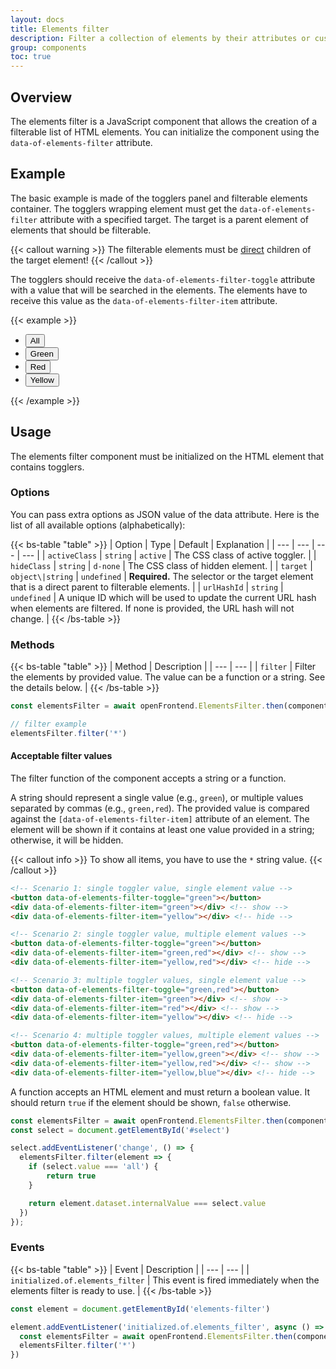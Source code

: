 ```yaml
---
layout: docs
title: Elements filter
description: Filter a collection of elements by their attributes or custom logic.
group: components
toc: true
---
```


## Overview

The elements filter is a JavaScript component that allows the creation of a filterable list of HTML elements. You can initialize the component using the `data-of-elements-filter` attribute.

## Example

The basic example is made of the togglers panel and filterable elements container. The togglers wrapping element must get the `data-of-elements-filter` attribute with a specified target. The target is a parent element of elements that should be filterable.

{{< callout warning >}}
The filterable elements must be <u>direct</u> children of the target element!
{{< /callout >}}

The togglers should receive the `data-of-elements-filter-toggle` attribute with a value that will be searched in the elements. The elements have to receive this value as the `data-of-elements-filter-item` attribute.

{{< example >}}
<ul class="nav nav-pills mb-5" data-of-elements-filter='{ "target": "#single-example" }'>
  <li class="nav-item">
    <button class="nav-link active" data-of-elements-filter-toggle="*">All</button>
  </li>
  <li class="nav-item">
    <button class="nav-link" data-of-elements-filter-toggle="green">Green</button>
  </li>
  <li class="nav-item">
    <button class="nav-link" data-of-elements-filter-toggle="red">Red</button>
  </li>
  <li class="nav-item">
    <button class="nav-link" data-of-elements-filter-toggle="yellow">Yellow</button>
  </li>
</ul>

<div id="single-example" class="row gy-3">
  <div class="col-md-2" data-of-elements-filter-item="green">
    <div class="ratio ratio-1x1 rounded-5 bg-success"></div>
  </div>
  <div class="col-md-2" data-of-elements-filter-item="green">
    <div class="ratio ratio-1x1 rounded-5 bg-success"></div>
  </div>
  <div class="col-md-2" data-of-elements-filter-item="red">
    <div class="ratio ratio-1x1 rounded-5 bg-danger"></div>
  </div>
  <div class="col-md-2" data-of-elements-filter-item="yellow">
    <div class="ratio ratio-1x1 rounded-5 bg-warning"></div>
  </div>
  <div class="col-md-2" data-of-elements-filter-item="green">
    <div class="ratio ratio-1x1 rounded-5 bg-success"></div>
  </div>
  <div class="col-md-2" data-of-elements-filter-item="yellow">
    <div class="ratio ratio-1x1 rounded-5 bg-warning"></div>
  </div>
  <div class="col-md-2" data-of-elements-filter-item="red">
    <div class="ratio ratio-1x1 rounded-5 bg-danger"></div>
  </div>
  <div class="col-md-2" data-of-elements-filter-item="yellow">
    <div class="ratio ratio-1x1 rounded-5 bg-warning"></div>
  </div>
  <div class="col-md-2" data-of-elements-filter-item="green">
    <div class="ratio ratio-1x1 rounded-5 bg-success"></div>
  </div>
  <div class="col-md-2" data-of-elements-filter-item="red">
    <div class="ratio ratio-1x1 rounded-5 bg-danger"></div>
  </div>
  <div class="col-md-2" data-of-elements-filter-item="green">
    <div class="ratio ratio-1x1 rounded-5 bg-success"></div>
  </div>
  <div class="col-md-2" data-of-elements-filter-item="red">
    <div class="ratio ratio-1x1 rounded-5 bg-danger"></div>
  </div>
</div>
{{< /example >}}

## Usage

The elements filter component must be initialized on the HTML element that contains togglers.

### Options

You can pass extra options as JSON value of the data attribute. Here is the list of all available options (alphabetically):

{{< bs-table "table" >}}
| Option | Type | Default | Explanation |
| --- | --- | --- | --- |
| `activeClass` | `string` | `active` | The CSS class of active toggler. |
| `hideClass` | `string` | `d-none` | The CSS class of hidden element. |
| `target` | `object\|string` | `undefined` | **Required.** The selector or the target element that is a direct parent to filterable elements. |
| `urlHashId` | `string` | `undefined` | A unique ID which will be used to update the current URL hash when elements are filtered. If none is provided, the URL hash will not change. |
{{< /bs-table >}}

### Methods

{{< bs-table "table" >}}
| Method | Description |
| --- | --- |
| `filter` | Filter the elements by provided value. The value can be a function or a string. See the details below. |
{{< /bs-table >}}

```js
const elementsFilter = await openFrontend.ElementsFilter.then(component => component.getInstance('#example')) // Returns a Bootstrap elements filter instance

// filter example
elementsFilter.filter('*')
```

#### Acceptable filter values

The filter function of the component accepts a string or a function.

A string should represent a single value (e.g., `green`), or multiple values separated by commas (e.g., `green,red`). The provided value is compared against the `[data-of-elements-filter-item]` attribute of an element. The element will be shown if it contains at least one value provided in a string; otherwise, it will be hidden.

{{< callout info >}}
To show all items, you have to use the `*` string value.
{{< /callout >}}

```html
<!-- Scenario 1: single toggler value, single element value -->
<button data-of-elements-filter-toggle="green"></button>
<div data-of-elements-filter-item="green"></div> <!-- show -->
<div data-of-elements-filter-item="yellow"></div> <!-- hide -->

<!-- Scenario 2: single toggler value, multiple element values -->
<button data-of-elements-filter-toggle="green"></button>
<div data-of-elements-filter-item="green,red"></div> <!-- show -->
<div data-of-elements-filter-item="yellow,red"></div> <!-- hide -->

<!-- Scenario 3: multiple toggler values, single element value -->
<button data-of-elements-filter-toggle="green,red"></button>
<div data-of-elements-filter-item="green"></div> <!-- show -->
<div data-of-elements-filter-item="red"></div> <!-- show -->
<div data-of-elements-filter-item="yellow"></div> <!-- hide -->

<!-- Scenario 4: multiple toggler values, multiple element values -->
<button data-of-elements-filter-toggle="green,red"></button>
<div data-of-elements-filter-item="yellow,green"></div> <!-- show -->
<div data-of-elements-filter-item="yellow,red"></div> <!-- show -->
<div data-of-elements-filter-item="yellow,blue"></div> <!-- hide -->
```

A function accepts an HTML element and must return a boolean value. It should return `true` if the element should be shown, `false` otherwise.

```js
const elementsFilter = await openFrontend.ElementsFilter.then(component => component.getInstance('#example'))
const select = document.getElementById('#select')

select.addEventListener('change', () => {
  elementsFilter.filter(element => {
    if (select.value === 'all') {
        return true
    }

    return element.dataset.internalValue === select.value
  })
});
```

### Events

{{< bs-table "table" >}}
| Event | Description |
| --- | --- |
| `initialized.of.elements_filter` | This event is fired immediately when the elements filter is ready to use. |
{{< /bs-table >}}

```js
const element = document.getElementById('elements-filter')

element.addEventListener('initialized.of.elements_filter', async () => {
  const elementsFilter = await openFrontend.ElementsFilter.then(component => component.getInstance(element))
  elementsFilter.filter('*')
})
```
